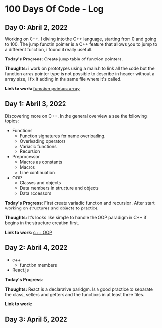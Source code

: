 # 100 Days Of Code - Log

## Day 0: Abril 2, 2022

Working on C++. I diving into the C++ language, starting from 0 and going to 100.
The jump functin pointer is a C++ feature that allows you to jump to a different function, i found it really usefull.

**Today's Progress**: Create jump table of function pointers.

**Thoughts:** i work on prototypes using a main.h to link all the code but the function array pointer type is not possible to describe in header without a array size, i fix it adding in the same file where it's called.

**Link to work:** [function pointers array](https://github.com/ralexrivero/cpp/tree/main/02-functions/22-jump_table)

## Day 1: Abril 3, 2022

Discovering more on C++. In the general overview a see the following topics:

- Functions
  - Function signatures for name overloading.
  - Overloading operators
  - Variadic functions
  - Recursion
- Preprocessor
  - Macros as constants
  - Macros
  - Line continuation
- OOP
  - Classes and objects
  - Data members in structure and objects
  - Data accessors

**Today's Progress**: First create variadic function and recursion. After start working on structures and objects to practice.

**Thoughts:** It's looks like simple to handle the OOP paradigm in C++ if begins in the structure creation first.

**Link to work:** [c++ OOP](https://github.com/ralexrivero/cpp/tree/main/04-OOP)

## Day 2: Abril 4, 2022

- c++
  - function members
- React.js

**Today's Progress**:

**Thoughts:** React is a declarative paridgm. Is a good practice to separate the class, setters and getters and the functions in at least three files.

**Link to work:** []()

## Day 3: April 5, 2022
